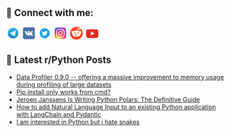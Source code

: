 ## 🔎 Connect with me:
[<img src="https://github.com/bullbesh/bullbesh/blob/main/images/Telegram.png" width="32" height="32" />](https://t.me/bullbesh)
[<img src="https://github.com/bullbesh/bullbesh/blob/main/images/VK.png" width="32" height="32" />](https://vk.com/bullbesh)
[<img src="https://github.com/bullbesh/bullbesh/blob/main/images/Twitter.png" width="32" height="32" />](https://twitter.com/bullbesh1)
[<img src="https://github.com/bullbesh/bullbesh/blob/main/images/Instagram.png" width="32" height="32" />](https://www.instagram.com/bullbesh)
[<img src="https://github.com/bullbesh/bullbesh/blob/main/images/Reddit.png" width="32" height="32" />](https://www.reddit.com/user/bullbesh)
[<img src="https://github.com/bullbesh/bullbesh/blob/main/images/YouTube.png" width="32" height="32" />](https://www.youtube.com/channel/UCtfjRs6uzgq5mfm8S06WTcg)

## 📕 Latest r/Python Posts
<!-- BLOG-POST-LIST:START -->
- [Data Profiler 0.9.0 -- offering a massive improvement to memory usage during profiling of large datasets](https://www.reddit.com/r/Python/comments/143dr2m/data_profiler_090_offering_a_massive_improvement/)
- [Pip install only works from cmd?](https://www.reddit.com/r/Python/comments/143di3i/pip_install_only_works_from_cmd/)
- [Jeroen Janssens Is Writing Python Polars: The Definitive Guide](https://www.reddit.com/r/Python/comments/143cx0i/jeroen_janssens_is_writing_python_polars_the/)
- [How to add Natural Language Input to an existing Python application with LangChain and Pydantic](https://www.reddit.com/r/Python/comments/143c417/how_to_add_natural_language_input_to_an_existing/)
- [I am interested in Python but i hate snakes](https://www.reddit.com/r/Python/comments/1439swa/i_am_interested_in_python_but_i_hate_snakes/)
<!-- BLOG-POST-LIST:END -->
